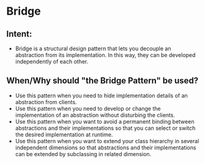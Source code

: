 # Bridge

## Intent:
- Bridge is a structural design pattern that lets you decouple an abstraction from its implementation. In this way, they can be developed independently of each other.

## When/Why should "the Bridge Pattern" be used?
- Use this pattern when you need to hide implementation details of an abstraction from clients.
- Use this pattern when you need to develop or change the implementation of an abstraction without disturbing the clients.
- Use this pattern when you want to avoid a permanent binding between abstractions and their implementations so that you can select or switch the desired implementation at runtime.
- Use this pattern when you want to extend your class hierarchy in several independent dimensions so that abstractions and their implementations can be extended by subclassing in related dimension.
